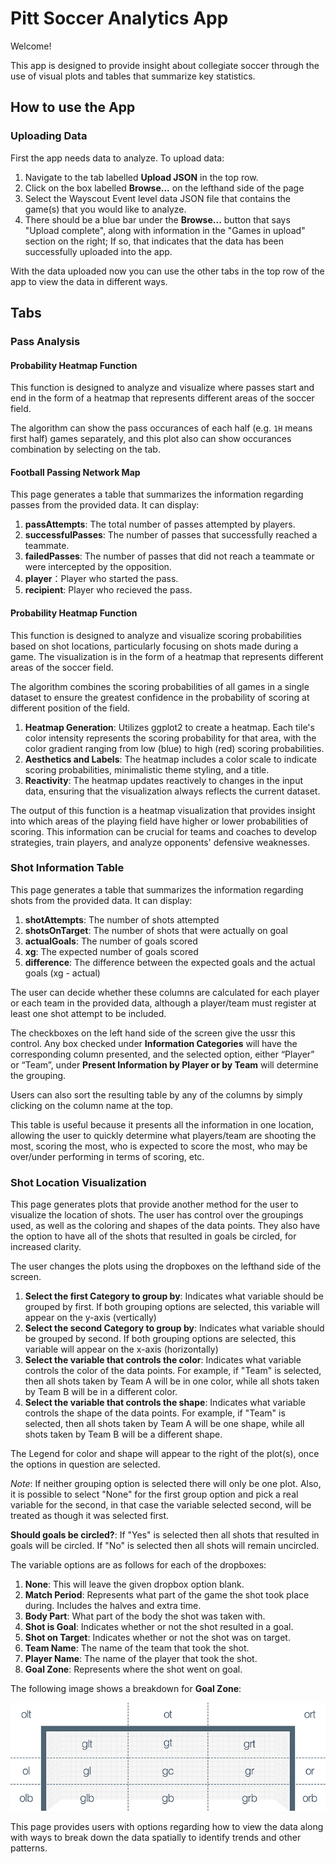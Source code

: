 # Pitt Soccer Analytics App

Welcome! 

This app is designed to provide insight about collegiate soccer through the use of visual plots and tables that summarize key statistics.

## How to use the App

### Uploading Data
First the app needs data to analyze. To upload data:
1. Navigate to the tab labelled **Upload JSON** in the top row.
2. Click on the box labelled **Browse...** on the lefthand side of the page
3. Select the Wayscout Event level data JSON file that contains the game(s) that you would like to analyze.
4. There should be a blue bar under the **Browse...** button that says "Upload complete", along with information in the "Games in upload" section on the right; If so, that indicates that the data has been successfully uploaded into the app.

With the data uploaded now you can use the other tabs in the top row of the app to view the data in different ways.

## Tabs

### Pass Analysis
#### Probability Heatmap Function
This function is designed to analyze and visualize where passes start and end in the form of a heatmap that represents different areas of the soccer field. 

The algorithm can show the pass occurances of each half (e.g. `1H` means first half) games separately, and this plot also can show occurances combination by selecting on the tab.

#### Football Passing Network Map
This page generates a table that summarizes the information regarding passes from the provided data. It can display:
1. **passAttempts**:  The total number of passes attempted by players.
2. **successfulPasses**: The number of passes that successfully reached a teammate.
3. **failedPasses**: The number of passes that did not reach a teammate or were intercepted by the opposition.
4. **player**：Player who started the pass.
5. **recipient**: Player who recieved the pass. 

#### Probability Heatmap Function
This function is designed to analyze and visualize scoring probabilities based on shot locations, particularly focusing on shots made during a game. The visualization is in the form of a heatmap that represents different areas of the soccer field.

The algorithm combines the scoring probabilities of all games in a single dataset to ensure the greatest confidence in the probability of scoring at different position of the field.

1. **Heatmap Generation**: Utilizes ggplot2 to create a heatmap. Each tile's color intensity represents the scoring probability for that area, with the color gradient ranging from low (blue) to high (red) scoring probabilities.
2. **Aesthetics and Labels**: The heatmap includes a color scale to indicate scoring probabilities, minimalistic theme styling, and a title.
3. **Reactivity**: The heatmap updates reactively to changes in the input data, ensuring that the visualization always reflects the current dataset.

The output of this function is a heatmap visualization that provides insight into which areas of the playing field have higher or lower probabilities of scoring. This information can be crucial for teams and coaches to develop strategies, train players, and analyze opponents' defensive weaknesses.

###  Shot Information Table
This page generates a table that summarizes the information regarding shots from the provided data. It can display:
1. **shotAttempts**: The number of shots attempted
2. **shotsOnTarget**: The number of shots that were actually on goal
3. **actualGoals**: The number of goals scored
4. **xg**: The expected number of goals scored
5. **difference**: The difference between the expected goals and the actual goals (xg - actual)

The user can decide whether these columns are calculated for each player or each team in the provided data, although a player/team must register at least one shot attempt to be included. 

The checkboxes on the left hand side of the screen give the ussr this control. Any box checked under **Information Categories** will have the corresponding column presented, and the selected option, either “Player” or “Team”, under **Present Information by Player or by Team** will determine the grouping. 

Users can also sort the resulting table by any of the columns by simply clicking on the column name at the top. 

This table is useful because it presents all the information in one location, allowing the user to quickly determine what players/team are shooting the most, scoring the most, who is expected to score the most, who may be over/under performing in terms of scoring, etc. 

### Shot Location Visualization
This page generates plots that provide another method for the user to visualize the location of shots. The user has control over the groupings used, as well as the coloring and shapes of the data points. They also have the option to have all of the shots that resulted in goals be circled, for increased clarity.

The user changes the plots using the dropboxes on the lefthand side of the screen.
1. **Select the first Category to group by**: Indicates what variable should be grouped by first. If both grouping options are selected, this variable will appear
on the y-axis (vertically)
2. **Select the second Category to group by**: Indicates what variable should be grouped by second. If both grouping options are selected, this variable will appear
on the x-axis (horizontally)
3. **Select the variable that controls the color**: Indicates what variable controls the color of the data points. For example, if "Team" is selected, then all shots taken by Team A will be in one color, while all shots taken by Team B will be in a different color.
4. **Select the variable that controls the shape**: Indicates what variable controls the shape of the data points. For example, if "Team" is selected, then all shots taken by Team A will be one shape, while all shots taken by Team B will be a different shape.

The Legend for color and shape will appear to the right of the plot(s), once the options in question are selected.

*Note*: If neither grouping option is selected there will only be one plot. Also, it is possible to select "None" for the first group option and pick a real variable
for the second, in that case the variable selected second, will be treated as though it was selected first.

**Should goals be circled?**: If "Yes" is selected then all shots that resulted in goals will be circled. If "No" is selected then all shots will remain uncircled.

The variable options are as follows for each of the dropboxes:
1. **None**: This will leave the given dropbox option blank.
2. **Match Period**: Represents what part of the game the shot took place during. Includes the halves and extra time.
3. **Body Part**: What part of the body the shot was taken with.
4. **Shot is Goal**: Indicates whether or not the shot resulted in a goal.
5. **Shot on Target**: Indicates whether or not the shot was on target.
6. **Team Name**: The name of the team that took the shot.
7. **Player Name**: The name of the player that took the shot.
8. **Goal Zone**: Represents where the shot went on goal.

The following image shows a breakdown for **Goal Zone**:

![Goal Zones](Images/goal-zones.png)

This page provides users with options regarding how to view the data along with ways to break down the data spatially to identify trends and other patterns.
